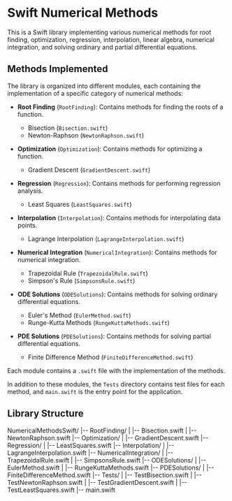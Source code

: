 # Swift Numerical Methods

This is a Swift library implementing various numerical methods for root finding, optimization, regression, interpolation, linear algebra, numerical integration, and solving ordinary and partial differential equations.

## Methods Implemented

The library is organized into different modules, each containing the implementation of a specific category of numerical methods:

- **Root Finding** (`RootFinding`): Contains methods for finding the roots of a function.
  - Bisection (`Bisection.swift`)
  - Newton-Raphson (`NewtonRaphson.swift`)

- **Optimization** (`Optimization`): Contains methods for optimizing a function.
  - Gradient Descent (`GradientDescent.swift`)

- **Regression** (`Regression`): Contains methods for performing regression analysis.
  - Least Squares (`LeastSquares.swift`)

- **Interpolation** (`Interpolation`): Contains methods for interpolating data points.
  - Lagrange Interpolation (`LagrangeInterpolation.swift`)

- **Numerical Integration** (`NumericalIntegration`): Contains methods for numerical integration.
  - Trapezoidal Rule (`TrapezoidalRule.swift`)
  - Simpson's Rule (`SimpsonsRule.swift`)

- **ODE Solutions** (`ODESolutions`): Contains methods for solving ordinary differential equations.
  - Euler's Method (`EulerMethod.swift`)
  - Runge-Kutta Methods (`RungeKuttaMethods.swift`)

- **PDE Solutions** (`PDESolutions`): Contains methods for solving partial differential equations.
  - Finite Difference Method (`FiniteDifferenceMethod.swift`)

Each module contains a `.swift` file with the implementation of the methods.

In addition to these modules, the `Tests` directory contains test files for each method, and `main.swift` is the entry point for the application.

## Library Structure

NumericalMethodsSwift/
|-- RootFinding/
  | |-- Bisection.swift
  | |-- NewtonRaphson.swift
|-- Optimization/
  | |-- GradientDescent.swift
|-- Regression/
  | |-- LeastSquares.swift
|-- Interpolation/
  | |-- LagrangeInterpolation.swift
|-- NumericalIntegration/
  | |-- TrapezoidalRule.swift
  | |-- SimpsonsRule.swift
|-- ODESolutions/
  | |-- EulerMethod.swift
  | |-- RungeKuttaMethods.swift
|-- PDESolutions/
  | |-- FiniteDifferenceMethod.swift
|-- Tests/
  | |-- TestBisection.swift
  | |-- TestNewtonRaphson.swift
  | |-- TestGradientDescent.swift
  | |-- TestLeastSquares.swift
|-- main.swift


